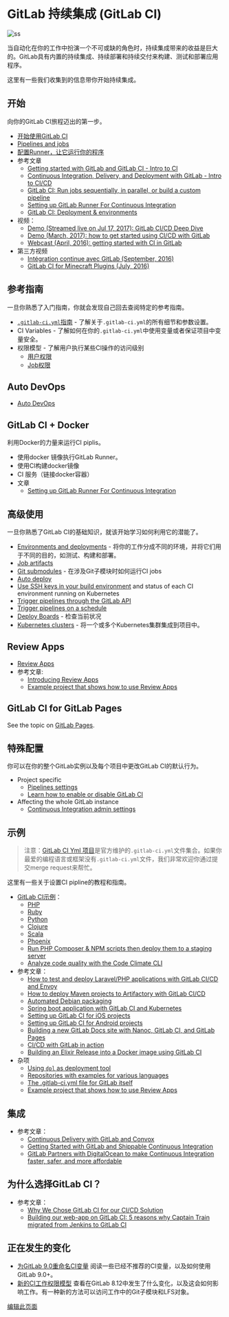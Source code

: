 # GitLab 持续集成 (GitLab CI) 

![ss](https://docs.gitlab.com/ee/ci/img/cicd_pipeline_infograph.png)

当自动化在你的工作中扮演一个不可或缺的角色时，持续集成带来的收益是巨大的。GitLab具有内置的持续集成、持续部署和持续交付来构建、测试和部署应用程序。

这里有一些我们收集到的信息带你开始持续集成。

## 开始

向你的GitLab CI旅程迈出的第一步。

- [开始使用GitLab CI](https://fennay.github.io/gitlab-ci-cn/quick_start.html)
- [Pipelines and jobs](https://docs.gitlab.com/ee/ci/pipelines.html)
- [配置Runner，让它运行你的程序](https://docs.gitlab.com/ee/ci/runners/README.html)
- 参考文章
  - [Getting started with GitLab and GitLab CI - Intro to CI](https://about.gitlab.com/2015/12/14/getting-started-with-gitlab-and-gitlab-ci/)
  - [Continuous Integration, Delivery, and Deployment with GitLab - Intro to CI/CD](https://about.gitlab.com/2016/08/05/continuous-integration-delivery-and-deployment-with-gitlab/)
  - [GitLab CI: Run jobs sequentially, in parallel, or build a custom pipeline](https://about.gitlab.com/2016/07/29/the-basics-of-gitlab-ci/)
  - [Setting up GitLab Runner For Continuous Integration](https://about.gitlab.com/2016/03/01/gitlab-runner-with-docker/)
  - [GitLab CI: Deployment & environments](https://about.gitlab.com/2016/08/26/ci-deployment-and-environments/)
- 视频：
  -  [Demo (Streamed live on Jul 17, 2017): GitLab CI/CD Deep Dive](https://youtu.be/pBe4t1CD8Fc?t=195)
  -  [Demo (March, 2017): how to get started using CI/CD with GitLab](https://about.gitlab.com/2017/03/13/ci-cd-demo/)
  -  [Webcast (April, 2016): getting started with CI in GitLab](https://about.gitlab.com/2016/04/20/webcast-recording-and-slides-introduction-to-ci-in-gitlab/)
- 第三方视频
  - [Intégration continue avec GitLab (September, 2016)](https://www.youtube.com/watch?v=URcMBXjIr24&t=13s)
  - [GitLab CI for Minecraft Plugins (July, 2016)](https://www.youtube.com/watch?v=Z4pcI9F8yf8)

## 参考指南

一旦你熟悉了入门指南，你就会发现自己回去查阅特定的参考指南。

- [`.gitlab-ci.yml`指南](https://fennay.github.io/gitlab-ci-cn/quick_start.html) - 了解关于`.gitlab-ci.yml`的所有细节和参数设置。
- CI Variables - 了解如何在你的`.gitlab-ci.yml`中使用变量或者保证项目中变量安全。
- 权限模型 - 了解用户执行某些CI操作的访问级别
  - [用户权限](https://docs.gitlab.com/ee/user/permissions.html#gitlab-ci)
  - [Job权限](https://docs.gitlab.com/ee/user/permissions.html#job-permissions)

## Auto DevOps 

- [Auto DevOps](https://docs.gitlab.com/ee/topics/autodevops/index.html)

## GitLab CI + Docker 

利用Docker的力量来运行CI piplis。

- 使用docker 镜像执行GitLab Runner。
- 使用CI构建docker镜像
- CI 服务（链接docker容器）
- 文章
  - [Setting up GitLab Runner For Continuous Integration](https://about.gitlab.com/2016/03/01/gitlab-runner-with-docker/)

## 高级使用

一旦你熟悉了GitLab CI的基础知识，就该开始学习如何利用它的潜能了。

- [Environments and deployments](https://docs.gitlab.com/ee/ci/environments.html) - 将你的工作分成不同的环境，并将它们用于不同的目的，如测试、构建和部署。
- [Job artifacts](https://docs.gitlab.com/ee/user/project/pipelines/job_artifacts.html)
- [Git submodules](https://docs.gitlab.com/ee/ci/git_submodules.html) - 在涉及Git子模块时如何运行CI jobs
- [Auto deploy](https://docs.gitlab.com/ee/ci/autodeploy/index.html)
- [Use SSH keys in your build environment](https://docs.gitlab.com/ee/ci/ssh_keys/README.html) and status of each CI environment running on Kubernetes
- [Trigger pipelines through the GitLab API](https://docs.gitlab.com/ee/ci/triggers/README.html)
- [Trigger pipelines on a schedule](https://docs.gitlab.com/ee/user/project/pipelines/schedules.html)
- [Deploy Boards](https://docs.gitlab.com/ee/user/project/deploy_boards.html) - 检查当前状况
- [Kubernetes clusters](https://docs.gitlab.com/ee/user/project/clusters/index.html) - 将一个或多个Kubernetes集群集成到项目中。

## Review Apps

- [Review Apps](https://docs.gitlab.com/ee/ci/review_apps/index.html)
- 参考文章:
  - [Introducing Review Apps](https://about.gitlab.com/2016/11/22/introducing-review-apps/)
  - [Example project that shows how to use Review Apps](https://gitlab.com/gitlab-examples/review-apps-nginx/)

## GitLab CI for GitLab Pages 

See the topic on [GitLab Pages](https://docs.gitlab.com/ee/user/project/pages/index.html).

## 特殊配置

你可以在你的整个GitLab实例以及每个项目中更改GitLab CI的默认行为。

- Project specific
  - [Pipelines settings](https://docs.gitlab.com/ee/user/project/pipelines/settings.html)
  - [Learn how to enable or disable GitLab CI](https://docs.gitlab.com/ee/ci/enable_or_disable_ci.html)
- Affecting the whole GitLab instance
  - [Continuous Integration admin settings](https://docs.gitlab.com/ee/user/admin_area/settings/continuous_integration.html)

## 示例

> 注意：[GitLab CI Yml 项目](https://gitlab.com/gitlab-org/gitlab-ci-yml)是官方维护的`.gitlab-ci.yml`文件集合。如果你最爱的编程语言或框架没有`.gitlab-ci.yml`文件，我们非常欢迎你通过提交merge request来帮忙。

这里有一些关于设置CI pipline的教程和指南。

- [GitLab CI示例](https://docs.gitlab.com/ee/ci/examples/README.html)：
  - [PHP](https://docs.gitlab.com/ee/ci/examples/php.html)
  - [Ruby](https://docs.gitlab.com/ee/ci/examples/test-and-deploy-ruby-application-to-heroku.html)
  - [Python](https://docs.gitlab.com/ee/ci/examples/test-and-deploy-python-application-to-heroku.html)
  - [Clojure](https://docs.gitlab.com/ee/ci/examples/test-clojure-application.html)
  - [Scala](https://docs.gitlab.com/ee/ci/examples/test-scala-application.html)
  - [Phoenix](https://docs.gitlab.com/ee/ci/examples/test-phoenix-application.html)
  - [Run PHP Composer & NPM scripts then deploy them to a staging server](https://docs.gitlab.com/ee/ci/examples/deployment/composer-npm-deploy.html)
  - [Analyze code quality with the Code Climate CLI](https://docs.gitlab.com/ee/ci/examples/code_climate.html)
- 参考文章：
  - [How to test and deploy Laravel/PHP applications with GitLab CI/CD and Envoy](https://docs.gitlab.com/ee/articles/laravel_with_gitlab_and_envoy/index.html)
  - [How to deploy Maven projects to Artifactory with GitLab CI/CD](https://docs.gitlab.com/ee/ci/examples/artifactory_and_gitlab/index.html)
  - [Automated Debian packaging](https://about.gitlab.com/2016/10/12/automated-debian-package-build-with-gitlab-ci/)
  - [Spring boot application with GitLab CI and Kubernetes](https://about.gitlab.com/2016/12/14/continuous-delivery-of-a-spring-boot-application-with-gitlab-ci-and-kubernetes/)
  - [Setting up GitLab CI for iOS projects](https://about.gitlab.com/2016/03/10/setting-up-gitlab-ci-for-ios-projects/)
  - [Setting up GitLab CI for Android projects](https://about.gitlab.com/2016/11/30/setting-up-gitlab-ci-for-android-projects/)
  - [Building a new GitLab Docs site with Nanoc, GitLab CI, and GitLab Pages](https://about.gitlab.com/2016/12/07/building-a-new-gitlab-docs-site-with-nanoc-gitlab-ci-and-gitlab-pages/)
  - [CI/CD with GitLab in action](https://about.gitlab.com/2017/03/13/ci-cd-demo/)
  - [Building an Elixir Release into a Docker image using GitLab CI](https://about.gitlab.com/2016/08/11/building-an-elixir-release-into-docker-image-using-gitlab-ci-part-1/)
- 杂项
  - [Using `dpl` as deployment tool](https://docs.gitlab.com/ee/ci/examples/deployment/README.html)
  - [Repositories with examples for various languages](https://gitlab.com/groups/gitlab-examples)
  - [The .gitlab-ci.yml file for GitLab itself](https://gitlab.com/gitlab-org/gitlab-ce/blob/master/.gitlab-ci.yml)
  - [Example project that shows how to use Review Apps](https://gitlab.com/gitlab-examples/review-apps-nginx/)

## 集成

- 参考文章：
    - [Continuous Delivery with GitLab and Convox](https://about.gitlab.com/2016/06/09/continuous-delivery-with-gitlab-and-convox/)
    - [Getting Started with GitLab and Shippable Continuous Integration](https://about.gitlab.com/2016/05/05/getting-started-gitlab-and-shippable/)
    - [GitLab Partners with DigitalOcean to make Continuous Integration faster, safer, and more affordable](https://about.gitlab.com/2016/04/19/gitlab-partners-with-digitalocean-to-make-continuous-integration-faster-safer-and-more-affordable/)

## 为什么选择GitLab CI？

- 参考文章：
    - [Why We Chose GitLab CI for our CI/CD Solution](https://about.gitlab.com/2016/10/17/gitlab-ci-oohlala/)
    - [Building our web-app on GitLab CI: 5 reasons why Captain Train migrated from Jenkins to GitLab CI](https://about.gitlab.com/2016/07/22/building-our-web-app-on-gitlab-ci/)

## 正在发生的变化

- [为GitLab 9.0重命名CI变量](https://docs.gitlab.com/ee/ci/variables/README.html#9-0-renaming) 阅读一些已经不推荐的CI变量，以及如何使用GitLab 9.0+。
- [新的CI工作权限模型](https://docs.gitlab.com/ee/user/project/new_ci_build_permissions_model.html) 查看在GitLab 8.12中发生了什么变化，以及这会如何影响工作。有一种新的方法可以访问工作中的Git子模块和LFS对象。



[编辑此页面](https://gitlab.com/gitlab-org/gitlab-ee/blob/master/doc/ci/README.md)